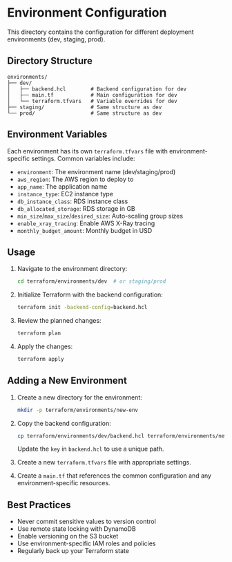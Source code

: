 # Environment Configuration

This directory contains the configuration for different deployment environments (dev, staging, prod).

## Directory Structure

```
environments/
├── dev/
│   ├── backend.hcl        # Backend configuration for dev
│   ├── main.tf            # Main configuration for dev
│   └── terraform.tfvars   # Variable overrides for dev
├── staging/               # Same structure as dev
└── prod/                  # Same structure as dev
```

## Environment Variables

Each environment has its own `terraform.tfvars` file with environment-specific settings. Common variables include:

- `environment`: The environment name (dev/staging/prod)
- `aws_region`: The AWS region to deploy to
- `app_name`: The application name
- `instance_type`: EC2 instance type
- `db_instance_class`: RDS instance class
- `db_allocated_storage`: RDS storage in GB
- `min_size`/`max_size`/`desired_size`: Auto-scaling group sizes
- `enable_xray_tracing`: Enable AWS X-Ray tracing
- `monthly_budget_amount`: Monthly budget in USD

## Usage

1. Navigate to the environment directory:
   ```bash
   cd terraform/environments/dev  # or staging/prod
   ```

2. Initialize Terraform with the backend configuration:
   ```bash
   terraform init -backend-config=backend.hcl
   ```

3. Review the planned changes:
   ```bash
   terraform plan
   ```

4. Apply the changes:
   ```bash
   terraform apply
   ```

## Adding a New Environment

1. Create a new directory for the environment:
   ```bash
   mkdir -p terraform/environments/new-env
   ```

2. Copy the backend configuration:
   ```bash
   cp terraform/environments/dev/backend.hcl terraform/environments/new-env/
   ```
   Update the `key` in `backend.hcl` to use a unique path.

3. Create a new `terraform.tfvars` file with appropriate settings.

4. Create a `main.tf` that references the common configuration and any environment-specific resources.

## Best Practices

- Never commit sensitive values to version control
- Use remote state locking with DynamoDB
- Enable versioning on the S3 bucket
- Use environment-specific IAM roles and policies
- Regularly back up your Terraform state

